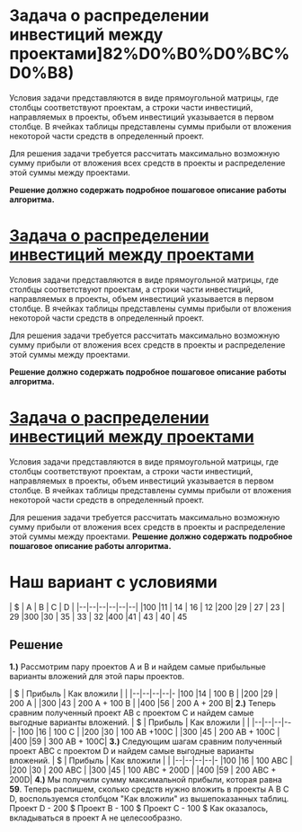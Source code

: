 ﻿# Задача о распределении инвестиций между проектами]82%D0%B0%D0%BC%D0%B8)

Условия задачи представляются в виде прямоугольной матрицы, где столбцы соответствуют проектам, а строки части инвестиций, направляемых в проекты, объем инвестиций указывается в первом столбце. В ячейках таблицы представлены суммы прибыли от вложения некоторой части средств в определенный проект.

Для решения задачи требуется рассчитать максимально возможную сумму прибыли от вложения всех средств в проекты и распределение этой суммы между проектами.

**Решение должно содержать подробное пошаговое описание работы алгоритма.**
# [Задача о распределении инвестиций между проектами](https://github.com/HSE-algo-23-owl/manual_tasks/blob/main/task_5/task.md#%D0%B7%D0%B0%D0%B4%D0%B0%D1%87%D0%B0-%D0%BE-%D1%80%D0%B0%D1%81%D0%BF%D1%80%D0%B5%D0%B4%D0%B5%D0%BB%D0%B5%D0%BD%D0%B8%D0%B8-%D0%B8%D0%BD%D0%B2%D0%B5%D1%81%D1%82%D0%B8%D1%86%D0%B8%D0%B9-%D0%BC%D0%B5%D0%B6%D0%B4%D1%83-%D0%BF%D1%80%D0%BE%D0%B5%D0%BA%D1%82%D0%B0%D0%BC%D0%B8)

Условия задачи представляются в виде прямоугольной матрицы, где столбцы соответствуют проектам, а строки части инвестиций, направляемых в проекты, объем инвестиций указывается в первом столбце. В ячейках таблицы представлены суммы прибыли от вложения некоторой части средств в определенный проект.

Для решения задачи требуется рассчитать максимально возможную сумму прибыли от вложения всех средств в проекты и распределение этой суммы между проектами.

**Решение должно содержать подробное пошаговое описание работы алгоритма.**
# [Задача о распределении инвестиций между проектами](https://github.com/HSE-algo-23-owl/manual_tasks/blob/main/task_5/task.md#%D0%B7%D0%B0%D0%B4%D0%B0%D1%87%D0%B0-%D0%BE-%D1%80%D0%B0%D1%81%D0%BF%D1%80%D0%B5%D0%B4%D0%B5%D0%BB%D0%B5%D0%BD%D0%B8%D0%B8-%D0%B8%D0%BD%D0%B2%D0%B5%D1%81%D1%82%D0%B8%D1%86%D0%B8%D0%B9-%D0%BC%D0%B5%D0%B6%D0%B4%D1%83-%D0%BF%D1%80%D0%BE%D0%B5%D0%BA%D1%82%D0%B0%D0%BC%D0%B8)

Условия задачи представляются в виде прямоугольной матрицы, где столбцы соответствуют проектам, а строки части инвестиций, направляемых в проекты, объем инвестиций указывается в первом столбце. В ячейках таблицы представлены суммы прибыли от вложения некоторой части средств в определенный проект.

Для решения задачи требуется рассчитать максимально возможную сумму прибыли от вложения всех средств в проекты и распределение этой суммы между проектами.
**Решение должно содержать подробное пошаговое описание работы алгоритма.**
# Наш вариант с условиями
| $ | A |  B  | C   |  D  |
|--|--|--|--|--|--|
|100  |11  | 14 | 16 | 12
|200  |29  | 27 | 23 | 29
|300  |30  | 35 | 33 | 32
|400  |41  | 43 | 40 | 45
## Решение
**1.)** Рассмотрим пару проектов А и В и найдем самые прибыльные варианты вложений для этой пары проектов.

| $ | Прибыль |  Как вложили  | |
|--|--|--|--|-
|100  |14  | 100 В | 
|200  |29  | 200 А | 
|300  |43  | 200 А + 100 В | 
|400  |56  | 200 А + 200 В| 
**2.)**  Теперь сравним полученный проект AB с проектом C и найдем самые выгодные варианты вложений.
| $ | Прибыль |  Как вложили  | |
|--|--|--|--|-
|100  |16  | 100 С | 
|200  |30  | 100 АВ +100С  | 
|300  |45  | 200 АВ + 100С | 
|400  |59  | 300 АВ + 100С| 
**3.)**  Следующим шагам сравним полученный проект ABС с проектом D и найдем самые выгодные варианты вложений.
| $ | Прибыль |  Как вложили  | |
|--|--|--|--|-
|100  |16  | 100 ABС | 
|200  |30  | 200 АВС   | 
|300  |45  | 100 АВC + 200D | 
|400  |59  | 200 АВC + 200D| 
**4.)** Мы получили сумму максимальной прибыли, которая равна **59**. Теперь распишем, сколько средств нужно вложить в проекты A B C D, воспользуемся столбцом "Как вложили" из вышепоказанных таблиц.
Проект D - 200 $
Проект B - 100 $
Проект C - 100 $
Как оказалось, вкладываться в проект А не целесообразно.

